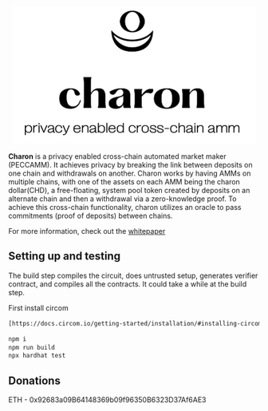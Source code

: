 <p align="center">
    <img src= './public/charonLogo.png' height="275"/>
</p>


<b>Charon</b> is a privacy enabled cross-chain automated market maker (PECCAMM). It achieves privacy by breaking the link between deposits on one chain and withdrawals on another.  Charon works by having AMMs on multiple chains, with one of the assets on each AMM being the charon dollar(CHD), a free-floating, system pool token created by deposits on an alternate chain and then a withdrawal via a zero-knowledge proof. To achieve this cross-chain functionality, charon utilizes an oracle to pass commitments (proof of deposits) between chains.  

For more information, check out the [whitepaper](https://github.com/charonAMM/writings/blob/main/whitepaper.pdf)

## Setting up and testing

The build step compiles the circuit, does untrusted setup, generates verifier contract, and compiles all the contracts. It could take a while at the build step.


First install circom

```sh
[https://docs.circom.io/getting-started/installation/#installing-circom](https://docs.circom.io/getting-started/installation/#installing-circom)
```


```sh
npm i
npm run build
npx hardhat test
```

## Donations

ETH - 0x92683a09B64148369b09f96350B6323D37Af6AE3
